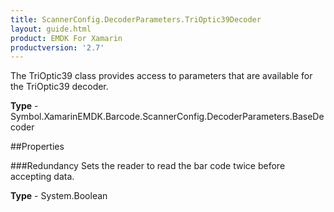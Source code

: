 ```yaml
---
title: ScannerConfig.DecoderParameters.TriOptic39Decoder
layout: guide.html 
product: EMDK For Xamarin 
productversion: '2.7' 
---
```

The TriOptic39 class provides access to parameters that are available for the TriOptic39 decoder.

**Type** - Symbol.XamarinEMDK.Barcode.ScannerConfig.DecoderParameters.BaseDecoder

##Properties

###Redundancy
Sets the reader to read the bar code twice before accepting data.

**Type** - System.Boolean


